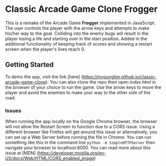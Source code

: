 # Classic Arcade Game Clone Frogger

This is a remake of the Arcade Game **Frogger** implemented in JavaScript. The user controls the player with the arrow keys and attempts to make his/her way to the goal. Colliding into the enemy bugs will result in the player losing a life and starting over in the start position. Added in the additional functionality of keeping track of scores and showing a restart screen when the player's lives reach 0.

## Getting Started

To demo the app, visit the link [here] (https://myounglim.github.io/classic-arcade-game-clone). You can also clone the repo then open _index.html_ in the browser of your choice to run the game. Use the arrow keys to move the player and avoid the enemies to make your way to the other side of the road.

### Issues

When running the app locally on the Google Chrome browser, the browser will not allow the Restart Screen to function due to a CORS issue. Using a different browser like Firefox will get around this issue or alternatively, you can set up a Web Server before running the file in Chrome. You can run something like this in the command line `python -m SimpleHTTPServer` then navigate your browser to localhost:8000. You can read more about this issue at [MDN] (https://developer.mozilla.org/en-US/docs/Web/HTML/CORS_enabled_image)